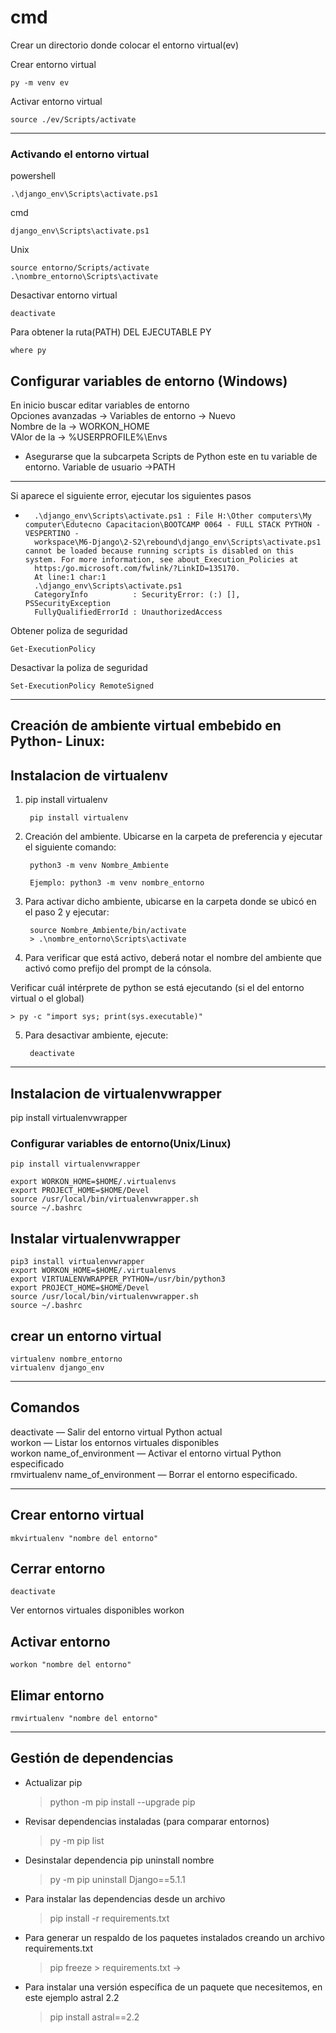
# cmd
Crear un directorio donde colocar el entorno virtual(ev)

Crear entorno virtual

    py -m venv ev

Activar entorno virtual

    source ./ev/Scripts/activate
-----------------------------------------------------------------------------------------------------------------

### Activando el entorno virtual

powershell

	.\django_env\Scripts\activate.ps1

cmd

	django_env\Scripts\activate.ps1

Unix

	source entorno/Scripts/activate
	.\nombre_entorno\Scripts\activate


Desactivar entorno virtual

	deactivate

Para obtener la ruta(PATH) DEL EJECUTABLE PY

    where py

## Configurar variables de entorno (Windows)
En inicio buscar editar variables de entorno  
Opciones avanzadas -> Variables de entorno -> Nuevo  
	Nombre de la -> WORKON_HOME  
	VAlor de la -> %USERPROFILE%\Envs  
* Asegurarse que la subcarpeta Scripts de Python este en tu variable de entorno. Variable de usuario ->PATH
	
-----------------------------------------------------------------------------------------------------------------

Si aparece el siguiente error, ejecutar los siguientes pasos

+ ~~~~~~~~~~~~~~~~~~~~~~~~~~~~~~~~~
	.\django_env\Scripts\activate.ps1 : File H:\Other computers\My computer\Edutecno Capacitacion\BOOTCAMP 0064 - FULL STACK PYTHON - VESPERTINO - 
	workspace\M6-Django\2-S2\rebound\django_env\Scripts\activate.ps1 cannot be loaded because running scripts is disabled on this system. For more information, see about_Execution_Policies at 
	https:/go.microsoft.com/fwlink/?LinkID=135170.
	At line:1 char:1
	.\django_env\Scripts\activate.ps1
    CategoryInfo          : SecurityError: (:) [], PSSecurityException
    FullyQualifiedErrorId : UnauthorizedAccess

Obtener poliza de seguridad
	
	Get-ExecutionPolicy

Desactivar la poliza de seguridad

	Set-ExecutionPolicy RemoteSigned
-----------------------------------------------------------------------------------------------------------------

## Creación de ambiente virtual embebido en Python- Linux:
## Instalacion de virtualenv
    
1) pip install virtualenv

		pip install virtualenv

2) Creación del ambiente. Ubicarse en la carpeta de preferencia y ejecutar el siguiente comando:
	
		python3 -m venv Nombre_Ambiente
	
		Ejemplo: python3 -m venv nombre_entorno

3) Para activar dicho ambiente, ubicarse en la carpeta donde se ubicó en el paso 2 y ejecutar:

		source Nombre_Ambiente/bin/activate
		> .\nombre_entorno\Scripts\activate

4) Para verificar que está activo, deberá notar el nombre del ambiente que activó como prefijo del prompt de la cónsola.

Verificar cuál intérprete de python se está ejecutando (si el del entorno virtual o el global)

	> py -c "import sys; print(sys.executable)"
	
5) Para desactivar ambiente, ejecute:

		deactivate

-----------------------------------------------------------------------------------------------------------------

##  Instalacion de virtualenvwrapper
pip install virtualenvwrapper

### Configurar variables de entorno(Unix/Linux) 

    pip install virtualenvwrapper

    export WORKON_HOME=$HOME/.virtualenvs
    export PROJECT_HOME=$HOME/Devel
    source /usr/local/bin/virtualenvwrapper.sh
    source ~/.bashrc

## Instalar virtualenvwrapper
	pip3 install virtualenvwrapper
	export WORKON_HOME=$HOME/.virtualenvs
	export VIRTUALENVWRAPPER_PYTHON=/usr/bin/python3
	export PROJECT_HOME=$HOME/Devel
	source /usr/local/bin/virtualenvwrapper.sh
	source ~/.bashrc
	
## crear un entorno virtual
	virtualenv nombre_entorno
	virtualenv django_env

-----------------------------------------------------------------------------------------------------------------

## Comandos
deactivate — Salir del entorno virtual Python actual  
workon — Listar los entornos virtuales disponibles  
workon name_of_environment — Activar el entorno virtual Python especificado  
rmvirtualenv name_of_environment — Borrar el entorno especificado.  

-----------------------------------------------------------------------------------------------------------------

## Crear entorno virtual 
    mkvirtualenv "nombre del entorno"
## Cerrar entorno
    deactivate
Ver entornos virtuales disponibles
    workon
## Activar entorno 
    workon "nombre del entorno"
## Elimar entorno
    rmvirtualenv "nombre del entorno"

-----------------------------------------------------------------------------------------------------------------

## Gestión de dependencias
+ Actualizar pip
	> python -m pip install --upgrade pip
+ Revisar dependencias instaladas (para comparar entornos)
	> py -m pip list
+ Desinstalar dependencia
	pip uninstall nombre
	> py -m pip uninstall Django==5.1.1
+ Para instalar las dependencias desde un archivo
	> pip install -r requirements.txt
+ Para generar un respaldo de los paquetes instalados creando un
archivo requirements.txt 
	> pip freeze > requirements.txt -> 
+ Para instalar una versión específica de un paquete que necesitemos, en
este ejemplo astral 2.2
	> pip install astral==2.2
